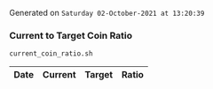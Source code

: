 Generated on `Saturday 02-October-2021 at 13:20:39`

### Current to Target Coin Ratio
`current_coin_ratio.sh`

Date|Current|Target|Ratio
---|---|---|---
